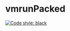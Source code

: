 # vmrunPacked

[![Code style: black](https://img.shields.io/badge/code%20style-black-000000.svg)](https://github.com/python/black)
